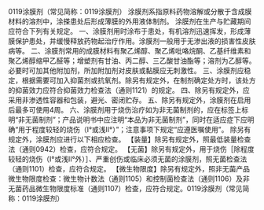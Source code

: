 0119涂膜剂（常见简称：0119涂膜剂）
涂膜剂系指原料药物溶解或分散于含成膜材料的溶剂中，涂搽患处后形成薄膜的外用液体制剂。
涂膜剂在生产与贮藏期间应符合下列有关规定。
一、涂膜剂用时涂布于患处，有机溶剂迅速挥发，形成薄膜保护患处，并缓慢释放药物起治疗作用。涂膜剂一般用于无渗出液的损害性皮肤病等。
二、涂膜剂常用的成膜材料有聚乙烯醇、聚乙烯吡咯烷酮、乙基纤维素和聚乙烯醇缩甲乙醛等；增塑剂有甘油、丙二醇、三乙酸甘油酯等；溶剂为乙醇等。必要时可加其他附加剂，所加附加剂对皮肤或黏膜应无刺激性。
三、涂膜剂应稳定，根据需要可加入抑菌剂或抗氧剂。除另有规定外，在制剂确定处方时，该处方的抑菌效力应符合抑菌效力检查法（通则1121）的规定。
四、除另有规定外，应采用非渗透性容器和包装，避光、密闭贮存。
五、除另有规定外，涂膜剂在启用后最多可使用4周。
六、涂膜剂用于烧伤治疗如为非无菌制剂的，应在标签上标明“非无菌制剂”；产品说明书中应注明“本品为非无菌制剂”，同时在适应症下应明确“用于程度较轻的烧伤（I°或浅II°）”；注意事项下规定“应遵医嘱使用”。
除另有规定外，涂膜剂应进行以下相应检查。
【装量】除另有规定外，照最低装量检查法（通则0942）检查，应符合规定。
【无菌】除另有规定外，用于烧伤［除程度较轻的烧伤（I°或浅II°外）］、严重创伤或临床必须无菌的涂膜剂，照无菌检查法（通则1101）检查，应符合规定。
【微生物限度】除另有规定外，照非无菌产品微生物限度检查：微生物计数法（通则1105）和控制菌检查法（通则1106）及非无菌药品微生物限度标准（通则1107）检查，应符合规定。0119涂膜剂（常见简称：0119涂膜剂）